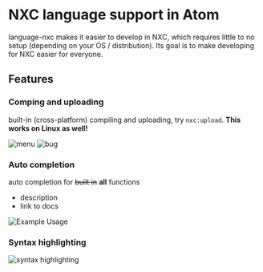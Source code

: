 # NXC language support in Atom

language-nxc makes it easier to develop in NXC, which requires little to no setup (depending on your OS / distribution). Its goal is to make developing for NXC easier for everyone.

## Features
### Comping and uploading
built-in (cross-platform) compiling and uploading, try `nxc:upload`. **This works on Linux as well!**

![menu](http://i.imgur.com/92Gd8cA.png)
![bug](http://i.imgur.com/6yuUSmT.png)

### Auto completion
auto completion for ~~built in~~ **all** functions
- description
- link to docs

![Example Usage](http://i.imgur.com/I1v9dMs.gif)

### Syntax highlighting

![syntax highlighting](http://i.imgur.com/SrMTC46.png)

